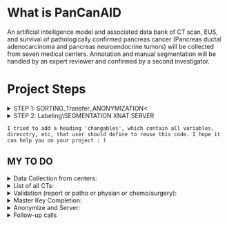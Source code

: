# What is PanCanAID
An artificial intelligence model and associated data bank of CT scan, EUS, and survival of pathologically confirmed pancreas cancer (Pancreas ductal adenocarcinoma and pancreas neuroendocrine tumors) will be collected from seven medical centers. Annotation and manual segmentation will be handled by an expert reviewer and confirmed by a second investigator.

# Project Steps
<details>
<summary>STEP 1: SORTING_Transfer_ANONYMIZATION<</summary>
We collected data from centers in folders, named as patient ID (e.g. admission). We want to clean these directories, so 
I: Each CT study is placed in one folder
II: Store cases in an excel file, with its dicom files in the table, and all other variables (outcome, clinical, pathology data) stored here. We call this master key, which also contains patient id (un-anonymized) along with the key for anonymization.
III: Transfer dicom-pnly files to new destination and anonymize these images.
</details>

<details>
<summary>STEP 2: Labeling\SEGMENTATION XNAT SERVER</summary>
In this step we will use XNAT-Desktop Client to upload dicom files, and then we will download the segmentation from the server we created for our own project using open-source XNAT. 11 Radiologist will accepted our request, all of them had a minimum of 5 year of experince.

Also, we asked 4 general practitioners to label our phases, since the series descriptions are not valid among many centers involved in our study.
</details>

    I tried to add a heading 'changables', which contain all variables, direcotry, etc, that user should define to reuse this code. I hope it can help you on your project : )



## MY TO DO
<details>
<summary>Data Collection from centers: </summary>
- [ ] T
- [ ] Ek
- [ ] G
- [ ] F
- [ ] S
- [ ] B
- [ ] Eh
- [ ] R
- [ ] Y
</details>

<details>
<summary>List of all CTs: </summary>
- [ ] T
- [ ] Ek
- [ ] G
- [ ] F
- [ ] S
- [ ] B
- [ ] Eh
- [ ] R
- [ ] Y
</details>

<details>
<summary>Validation (report or patho or physian or chemo/surgery):</summary>
- [ ] T
- [ ] Ek
- [ ] G
- [ ] F
- [ ] S
- [ ] B
- [ ] Eh
- [ ] R
- [ ] Y
</details>

<details>
<summary>Master Key Completion:</summary>
- [ ] T
- [ ] Ek
- [ ] G
- [ ] F
- [ ] S
- [ ] B
- [ ] Eh
- [ ] R
- [ ] Y
</details>


<details>
<summary>Anonymize and Server:</summary>
- [ ] T
- [ ] Ek
- [ ] G
- [ ] F
- [ ] S
- [ ] B
- [ ] Eh
- [ ] R
- [ ] Y
</details>

<details>
<summary>Follow-up calls</summary>
- [ ] T
- [ ] Ek
- [ ] G
- [ ] F
- [ ] S
- [ ] B
- [ ] Eh
- [ ] R
- [ ] Y
</details>

